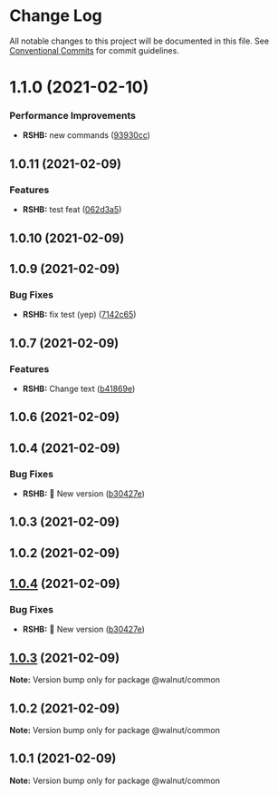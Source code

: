 # Change Log

All notable changes to this project will be documented in this file.
See [Conventional Commits](https://conventionalcommits.org) for commit guidelines.

# 1.1.0 (2021-02-10)


### Performance Improvements

* **RSHB:** new commands ([93930cc](https://github.com/YarDich/yarn-workspaces-example/commit/93930cc7b263c5ebc5b412bb48c19a89d515c89e))



## 1.0.11 (2021-02-09)


### Features

* **RSHB:** test feat ([062d3a5](https://github.com/YarDich/yarn-workspaces-example/commit/062d3a5d014ce603eff67f2dce90a9a2732d87b4))



## 1.0.10 (2021-02-09)



## 1.0.9 (2021-02-09)


### Bug Fixes

* **RSHB:** fix test (yep) ([7142c65](https://github.com/YarDich/yarn-workspaces-example/commit/7142c650b75fd679536f5ab63391d6254a62b738))



## 1.0.7 (2021-02-09)


### Features

* **RSHB:** Change text ([b41869e](https://github.com/YarDich/yarn-workspaces-example/commit/b41869eb721a99b7a3e6c60b268a1645091755f5))



## 1.0.6 (2021-02-09)



## 1.0.4 (2021-02-09)


### Bug Fixes

* **RSHB:** :art: New version ([b30427e](https://github.com/YarDich/yarn-workspaces-example/commit/b30427e273d6aba4de39157b06c8872ec88a8278))



## 1.0.3 (2021-02-09)



## 1.0.2 (2021-02-09)





## [1.0.4](https://github.com/YarDich/yarn-workspaces-example/compare/v1.0.3...v1.0.4) (2021-02-09)


### Bug Fixes

* **RSHB:** :art: New version ([b30427e](https://github.com/YarDich/yarn-workspaces-example/commit/b30427e273d6aba4de39157b06c8872ec88a8278))





## [1.0.3](https://github.com/YarDich/yarn-workspaces-example/compare/v1.0.2...v1.0.3) (2021-02-09)

**Note:** Version bump only for package @walnut/common





## 1.0.2 (2021-02-09)

**Note:** Version bump only for package @walnut/common





## 1.0.1 (2021-02-09)

**Note:** Version bump only for package @walnut/common
